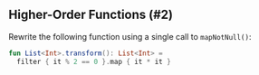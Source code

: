 ## Higher-Order Functions (#2)

Rewrite the following function using a single call to `mapNotNull()`:

```kotlin
fun List<Int>.transform(): List<Int> =
  filter { it % 2 == 0 }.map { it * it }
```